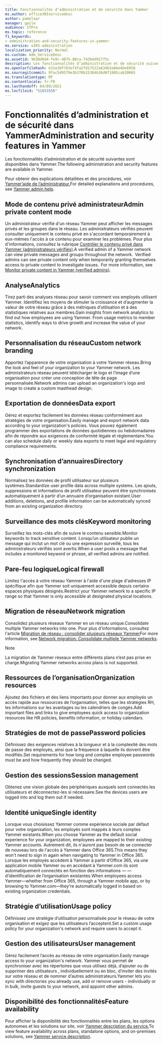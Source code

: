 ```yaml
---
title: Fonctionnalités d’administration et de sécurité dans Yammer
ms.author: office365servicedesc
author: pamelaar
manager: gailw
audience: ITPro
ms.topic: reference
f1_keywords:
- administration-and-security-features-in-yammer
ms.service: o365-administration
localization_priority: Normal
ms.custom: Adm_ServiceDesc
ms.assetid: 9638d6d4-fe9c-4075-88ca-743b4d92775c
description: Les fonctionnalités d’administration et de sécurité suivantes sont disponibles dans Yammer.
ms.openlocfilehash: e31e3df763ef4fa2fd17522a634b5a66e4be6958
ms.sourcegitcommit: 9fac5d9579e3b370b15384b36d0f1805cab20065
ms.translationtype: MT
ms.contentlocale: fr-FR
ms.lasthandoff: 04/09/2021
ms.locfileid: "51653556"
---
```

# <a name="administration-and-security-features-in-yammer"></a><span data-ttu-id="c92a3-103">Fonctionnalités d’administration et de sécurité dans Yammer</span><span class="sxs-lookup"><span data-stu-id="c92a3-103">Administration and security features in Yammer</span></span>

<span data-ttu-id="c92a3-104">Les fonctionnalités d’administration et de sécurité suivantes sont disponibles dans Yammer.</span><span class="sxs-lookup"><span data-stu-id="c92a3-104">The following administration and security features are available in Yammer.</span></span>
  
<span data-ttu-id="c92a3-105">Pour obtenir des explications détaillées et des procédures, voir [Yammer’aide de l’administrateur.](/yammer/)</span><span class="sxs-lookup"><span data-stu-id="c92a3-105">For detailed explanations and procedures, see [Yammer admin help](/yammer/).</span></span>

## <a name="admin-private-content-mode"></a><span data-ttu-id="c92a3-106">Mode de contenu privé administrateur</span><span class="sxs-lookup"><span data-stu-id="c92a3-106">Admin private content mode</span></span>

<span data-ttu-id="c92a3-p101">Un administrateur vérifié d'un réseau Yammer peut afficher les messages privés et les groupes dans le réseau. Les administrateurs vérifiés peuvent consulter uniquement le contenu privé en s'accordant temporairement à eux-mêmes l'accès à ce contenu pour examiner les problèmes. Pour plus d'informations, consultez la rubrique [Contrôler le contenu privé dans Yammer (administrateurs vérifiés)](/yammer/manage-security-and-compliance/monitor-private-content).</span><span class="sxs-lookup"><span data-stu-id="c92a3-p101">A verified admin of a Yammer network can view private messages and groups throughout the network.  Verified admins can see private content only when temporarily granting themselves access to private content to investigate issues.  For more information, see [Monitor private content in Yammer (verified admins)](/yammer/manage-security-and-compliance/monitor-private-content).</span></span>

## <a name="analytics"></a><span data-ttu-id="c92a3-110">Analyse</span><span class="sxs-lookup"><span data-stu-id="c92a3-110">Analytics</span></span>

<span data-ttu-id="c92a3-p102">Tirez parti des analyses réseau pour savoir comment vos employés utilisent Yammer. Identifiez les moyens de stimuler la croissance et d’augmenter la valeur de votre réseau grâce à des métriques d’utilisation et à des statistiques relatives aux membres.</span><span class="sxs-lookup"><span data-stu-id="c92a3-p102">Gain insights from network analytics to find out how employees are using Yammer. From usage metrics to member statistics, identify ways to drive growth and increase the value of your network.</span></span>

## <a name="custom-network-branding"></a><span data-ttu-id="c92a3-113">Personnalisation du réseau</span><span class="sxs-lookup"><span data-stu-id="c92a3-113">Custom network branding</span></span>

<span data-ttu-id="c92a3-114">Apportez l’apparence de votre organisation à votre Yammer réseau.</span><span class="sxs-lookup"><span data-stu-id="c92a3-114">Bring the look and feel of your organization to your Yammer network.</span></span> <span data-ttu-id="c92a3-115">Les administrateurs réseau peuvent télécharger le logo et l’image d’une organisation pour créer une conception de tête de page personnalisée.</span><span class="sxs-lookup"><span data-stu-id="c92a3-115">Network admins can upload an organization's logo and image to create a custom masthead design.</span></span>

## <a name="data-export"></a><span data-ttu-id="c92a3-116">Exportation de données</span><span class="sxs-lookup"><span data-stu-id="c92a3-116">Data export</span></span>

<span data-ttu-id="c92a3-117">Gérez et exportez facilement les données réseau conformément aux stratégies de votre organisation.</span><span class="sxs-lookup"><span data-stu-id="c92a3-117">Easily manage and export network data according to your organization's policies.</span></span> <span data-ttu-id="c92a3-118">Vous pouvez également programmer des exportations de données quotidiennes ou hebdomadaires afin de répondre aux exigences de conformité légale et réglementaire.</span><span class="sxs-lookup"><span data-stu-id="c92a3-118">You can also schedule daily or weekly data exports to meet legal and regulatory compliance requirements.</span></span>
  
## <a name="directory-synchronization"></a><span data-ttu-id="c92a3-119">Synchronisation d’annuaires</span><span class="sxs-lookup"><span data-stu-id="c92a3-119">Directory synchronization</span></span>

<span data-ttu-id="c92a3-120">Normalisez les données de profil utilisateur sur plusieurs systèmes.</span><span class="sxs-lookup"><span data-stu-id="c92a3-120">Standardize user profile data across multiple systems.</span></span> <span data-ttu-id="c92a3-121">Les ajouts, suppressions et informations de profil utilisateur peuvent être synchronisés automatiquement à partir d’un annuaire d’organisation existant.</span><span class="sxs-lookup"><span data-stu-id="c92a3-121">User additions, deletions, and profile information can be automatically synced from an existing organization directory.</span></span>

## <a name="keyword-monitoring"></a><span data-ttu-id="c92a3-122">Surveillance des mots clés</span><span class="sxs-lookup"><span data-stu-id="c92a3-122">Keyword monitoring</span></span>

<span data-ttu-id="c92a3-123">Surveillez les mots-clés afin de suivre le contenu sensible.</span><span class="sxs-lookup"><span data-stu-id="c92a3-123">Monitor keywords to track sensitive content.</span></span> <span data-ttu-id="c92a3-124">Lorsqu’un utilisateur publie un message qui inclut un mot clé ou une expression surveillé, tous les administrateurs vérifiés sont avertis.</span><span class="sxs-lookup"><span data-stu-id="c92a3-124">When a user posts a message that includes a monitored keyword or phrase, all verified admins are notified.</span></span>

## <a name="logical-firewall"></a><span data-ttu-id="c92a3-125">Pare-feu logique</span><span class="sxs-lookup"><span data-stu-id="c92a3-125">Logical firewall</span></span>

<span data-ttu-id="c92a3-126">Limitez l'accès à votre réseau Yammer à l'aide d'une plage d'adresses IP spécifique afin que Yammer soit uniquement accessible depuis certains espaces physiques désignés.</span><span class="sxs-lookup"><span data-stu-id="c92a3-126">Restrict your Yammer network to a specific IP range so that Yammer is only accessible at designated physical locations.</span></span>

## <a name="network-migration"></a><span data-ttu-id="c92a3-127">Migration de réseau</span><span class="sxs-lookup"><span data-stu-id="c92a3-127">Network migration</span></span>

<span data-ttu-id="c92a3-128">Consolidez plusieurs réseaux Yammer en un réseau unique.</span><span class="sxs-lookup"><span data-stu-id="c92a3-128">Consolidate multiple Yammer networks into one.</span></span> <span data-ttu-id="c92a3-129">Pour plus d'informations, consultez l'article [Migration de réseau : consolider plusieurs réseaux Yammer](/yammer/configure-your-yammer-network/consolidate-multiple-yammer-networks)</span><span class="sxs-lookup"><span data-stu-id="c92a3-129">For more information, see [Network migration: Consolidate multiple Yammer networks](/yammer/configure-your-yammer-network/consolidate-multiple-yammer-networks).</span></span>
  
> [!NOTE]
> <span data-ttu-id="c92a3-130">La migration de Yammer réseaux entre différents plans n’est pas prise en charge.</span><span class="sxs-lookup"><span data-stu-id="c92a3-130">Migrating Yammer networks across plans is not supported.</span></span> 

## <a name="organization-resources"></a><span data-ttu-id="c92a3-131">Ressources de l’organisation</span><span class="sxs-lookup"><span data-stu-id="c92a3-131">Organization resources</span></span>

<span data-ttu-id="c92a3-132">Ajoutez des fichiers et des liens importants pour donner aux employés un accès rapide aux ressources de l’organisation, telles que les stratégies RH, les informations sur les avantages ou les calendriers de congés.</span><span class="sxs-lookup"><span data-stu-id="c92a3-132">Add important files and links to give employees quick access to organization resources like HR policies, benefits information, or holiday calendars.</span></span>
  
## <a name="password-policies"></a><span data-ttu-id="c92a3-133">Stratégies de mot de passe</span><span class="sxs-lookup"><span data-stu-id="c92a3-133">Password policies</span></span>

<span data-ttu-id="c92a3-134">Définissez des exigences relatives à la longueur et à la complexité des mots de passe des employés, ainsi que la fréquence à laquelle ils doivent être modifiés.</span><span class="sxs-lookup"><span data-stu-id="c92a3-134">Set requirements for how long and complex employee passwords must be and how frequently they should be changed.</span></span>
  
## <a name="session-management"></a><span data-ttu-id="c92a3-135">Gestion des sessions</span><span class="sxs-lookup"><span data-stu-id="c92a3-135">Session management</span></span>

<span data-ttu-id="c92a3-136">Obtenez une vision globale des périphériques auxquels sont connectés les utilisateurs et déconnectez-les si nécessaire.</span><span class="sxs-lookup"><span data-stu-id="c92a3-136">See the devices users are logged into and log them out if needed.</span></span>

## <a name="single-identity"></a><span data-ttu-id="c92a3-137">Identité unique</span><span class="sxs-lookup"><span data-stu-id="c92a3-137">Single identity</span></span>

<span data-ttu-id="c92a3-138">Lorsque vous choisissez Yammer comme expérience sociale par défaut pour votre organisation, les employés sont mappés à leurs comptes Yammer existants.</span><span class="sxs-lookup"><span data-stu-id="c92a3-138">When you choose Yammer as the default social experience for your organization, employees are mapped to their existing Yammer accounts.</span></span> <span data-ttu-id="c92a3-139">Autrement dit, ils n'auront pas besoin de se connecter de nouveau lors de l'accès à Yammer dans Office 365.</span><span class="sxs-lookup"><span data-stu-id="c92a3-139">This means they won't need to sign in again when navigating to Yammer in Office 365.</span></span> <span data-ttu-id="c92a3-140">Lorsque les employés accèdent à Yammer à partir d’Office 365, via une application mobile Yammer ou en accédant à Yammer.com ils sont automatiquement connectés en fonction des informations &mdash; &mdash; d’identification de l’organisation existantes.</span><span class="sxs-lookup"><span data-stu-id="c92a3-140">When employees access Yammer&mdash;whether from Office 365, through a Yammer mobile app, or by browsing to Yammer.com&mdash;they're automatically logged in based on existing organization credentials.</span></span>

## <a name="usage-policy"></a><span data-ttu-id="c92a3-141">Stratégie d’utilisation</span><span class="sxs-lookup"><span data-stu-id="c92a3-141">Usage policy</span></span>

<span data-ttu-id="c92a3-142">Définissez une stratégie d’utilisation personnalisée pour le réseau de votre organisation et exigez que les utilisateurs l’acceptent.</span><span class="sxs-lookup"><span data-stu-id="c92a3-142">Set a custom usage policy for your organization's network and require users to accept it.</span></span>

## <a name="user-management"></a><span data-ttu-id="c92a3-143">Gestion des utilisateurs</span><span class="sxs-lookup"><span data-stu-id="c92a3-143">User management</span></span>

<span data-ttu-id="c92a3-144">Gérez facilement l’accès au réseau de votre organisation.</span><span class="sxs-lookup"><span data-stu-id="c92a3-144">Easily manage access to your organization's network.</span></span> <span data-ttu-id="c92a3-145">Yammer vous permet de synchroniser avec les répertoires que vous utilisez déjà, d’ajouter ou de supprimer des utilisateurs , individuellement ou en bloc, d’inviter des invités sur votre réseau et de nommer d’autres administrateurs.</span><span class="sxs-lookup"><span data-stu-id="c92a3-145">Yammer lets you sync with directories you already use, add or remove users - individually or in bulk, invite guests to your network, and appoint other admins.</span></span>

## <a name="feature-availability"></a><span data-ttu-id="c92a3-146">Disponibilité des fonctionnalités</span><span class="sxs-lookup"><span data-stu-id="c92a3-146">Feature availability</span></span>

<span data-ttu-id="c92a3-147">Pour afficher la disponibilité des fonctionnalités entre les plans, les options autonomes et les solutions sur site, voir [Yammer description du service.](yammer-service-description.md)</span><span class="sxs-lookup"><span data-stu-id="c92a3-147">To view feature availability across plans, standalone options, and on-premises solutions, see [Yammer service description](yammer-service-description.md).</span></span>
